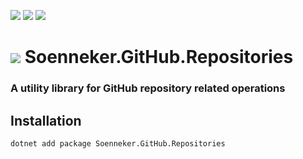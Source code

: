 [![](https://img.shields.io/nuget/v/soenneker.github.repositories.svg?style=for-the-badge)](https://www.nuget.org/packages/soenneker.github.repositories/)
[![](https://img.shields.io/github/actions/workflow/status/soenneker/soenneker.github.repositories/publish-package.yml?style=for-the-badge)](https://github.com/soenneker/soenneker.github.repositories/actions/workflows/publish-package.yml)
[![](https://img.shields.io/nuget/dt/soenneker.github.repositories.svg?style=for-the-badge)](https://www.nuget.org/packages/soenneker.github.repositories/)

# ![](https://user-images.githubusercontent.com/4441470/224455560-91ed3ee7-f510-4041-a8d2-3fc093025112.png) Soenneker.GitHub.Repositories
### A utility library for GitHub repository related operations

## Installation

```
dotnet add package Soenneker.GitHub.Repositories
```
